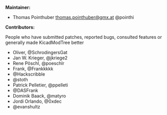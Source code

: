 **Maintainer:**

* Thomas Pointhuber <thomas.pointhuber@gmx.at> @pointhi


**Contributors:**

People who have submitted patches, reported bugs, consulted features or generally made KicadModTree better

* Oliver, @SchrodingersGat
* Jan W. Krieger, @jkriege2
* Rene Pöschl, @poeschlr
* Frank, @Frankkkkk
* @Hackscribble
* @stoth
* Patrick Pelletier, @ppelleti
* @DASFrank
* Dominik Baack, @matyro
* Jordi Orlando, @0xdec
* @evanshultz
